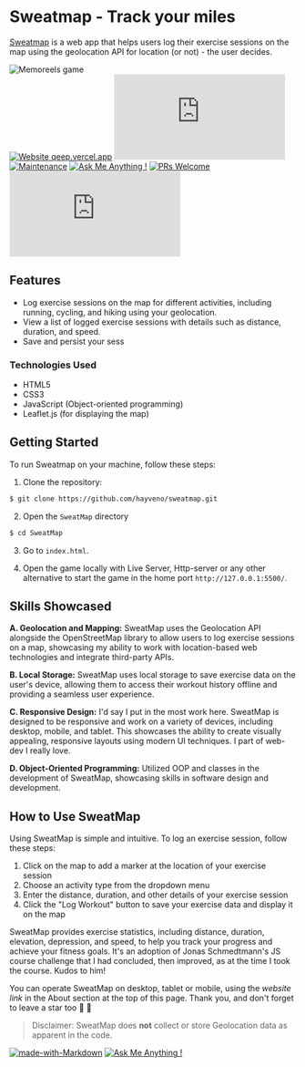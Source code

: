 # Sweatmap - Track your miles

<a href="https://sweatmap.vercel.app/" target="_blank" >Sweatmap</a> is a web app that helps users log their exercise sessions on the map using the geolocation API for location (or not) - the user decides.

![Memoreels game](https://res.cloudinary.com/detye5zx5/image/upload/v1681746250/sweatmap_App_mockup_ypwsak.png)
<br/>
[![Website qeep.vercel.app](https://img.shields.io/website-up-down-green-red/http/shields.io.svg)](http://SweatMap.vercel.app/)
[![GitHub license](https://badgen.net/github/license/Naereen/Strapdown.js)]([https://github.com/hayveno/SweatMap/main/LICENSE](https://github.com/HAYVENO/SweatMap/blob/main/LICENSE))
[![Maintenance](https://img.shields.io/badge/Maintained%3F-yes-green.svg)](https://GitHub.com/hayveno/SweatMap/graphs/commit-activity) 
[![Ask Me Anything !](https://img.shields.io/badge/Ask%20me-anything-1abc9c.svg)](https://GitHub.com/hayveno/SweatMap/issues/new)
[![PRs Welcome](https://img.shields.io/badge/PRs-welcome-brightgreen.svg?style=flat-square)](http://makeapullrequest.com)
[![Latest release](https://badgen.net/github/release/Naereen/Strapdown.js)](https://github.com/hayveno/SweatMap/releases)

## Features
- Log exercise sessions on the map for different activities, including running, cycling, and hiking using your geolocation.
- View a list of logged exercise sessions with details such as distance, duration, and speed.
- Save and persist your sess

### Technologies Used

- HTML5
- CSS3
- JavaScript (Object-oriented programming)
- Leaflet.js (for displaying the map)

## Getting Started

To run Sweatmap on your machine, follow these steps:

1. Clone the repository:

```bash
$ git clone https://github.com/hayveno/sweatmap.git
```

2. Open the `SweatMap` directory

```bash
$ cd SweatMap
```

3. Go to `index.html`.

4. Open the game locally with Live Server, Http-server or any other alternative to start the game in the home port `http://127.0.0.1:5500/`.

## Skills Showcased

**A. Geolocation and Mapping:** SweatMap uses the Geolocation API alongside the OpenStreetMap library to allow users to log exercise sessions on a map, showcasing my ability to work with location-based web technologies and integrate third-party APIs.

**B. Local Storage:** SweatMap uses local storage to save exercise data on the user's device, allowing them to access their workout history offline and providing a seamless user experience.

**C. Responsive Design:** I'd say I put in the most work here. SweatMap is designed to be responsive and work on a variety of devices, including desktop, mobile, and tablet. This showcases the ability to create visually appealing, responsive layouts using modern UI techniques. I part of web-dev I really love.

**D. Object-Oriented Programming:** Utilized OOP and classes in the development of SweatMap, showcasing skills in software design and development.

## How to Use SweatMap

Using SweatMap is simple and intuitive. To log an exercise session, follow these steps:

1. Click on the map to add a marker at the location of your exercise session
2. Choose an activity type from the dropdown menu
3. Enter the distance, duration, and other details of your exercise session
4. Click the "Log Workout" button to save your exercise data and display it on the map

SweatMap provides exercise statistics, including distance, duration, elevation, depression, and speed, to help you track your progress and achieve your fitness goals. It's an adoption of Jonas Schmedtmann's JS course challenge that I had concluded, then improved, as at the time I took the course. Kudos to him!

You can operate SweatMap on desktop, tablet or mobile, using the _website link_ in the About section at the top of this page. Thank you, and don't forget to leave a star too 🙂 🌟

> Disclaimer: SweatMap does **not** collect or store Geolocation data as apparent in the code.

[![made-with-Markdown](https://img.shields.io/badge/Made%20with-Markdown-1f425f.svg)](http://commonmark.org)
[![Ask Me Anything !](https://img.shields.io/badge/Ask%20me-anything-1abc9c.svg)](https://GitHub.com/hayveno/SweatMap/issues/new)


